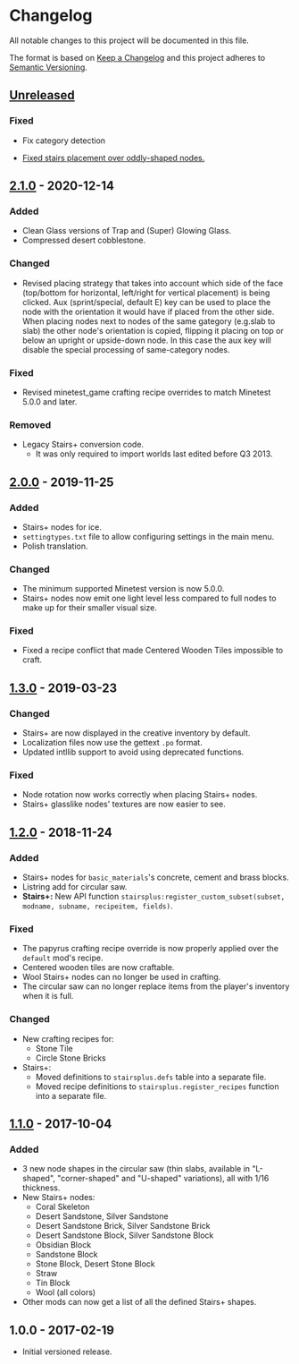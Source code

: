 # Changelog

All notable changes to this project will be documented in this file.

The format is based on [Keep a Changelog](http://keepachangelog.com/en/1.0.0/)
and this project adheres to [Semantic Versioning](http://semver.org/spec/v2.0.0.html).

## [Unreleased]

### Fixed

- Fix category detection

- [Fixed stairs placement over oddly-shaped nodes.](https://github.com/minetest-mods/moreblocks/pull/166)

## [2.1.0] - 2020-12-14

### Added

- Clean Glass versions of Trap and (Super) Glowing Glass.
- Compressed desert cobblestone.

### Changed

- Revised placing strategy that takes into account which side of the face
  (top/bottom for horizontal, left/right for vertical placement) is being clicked.
  Aux (sprint/special, default E) key can be used to place the node with the orientation
  it would have if placed from the other side.
  When placing nodes next to nodes of the same gategory (e.g.slab to slab) the other
  node's orientation is copied, flipping it placing on top or below an upright or
  upside-down node. In this case the aux key will disable the special processing of
  same-category nodes.

### Fixed

- Revised minetest_game crafting recipe overrides to match Minetest 5.0.0 and later.

### Removed

- Legacy Stairs+ conversion code.
  - It was only required to import worlds last edited before Q3 2013.

## [2.0.0] - 2019-11-25

### Added

- Stairs+ nodes for ice.
- `settingtypes.txt` file to allow configuring settings in the main menu.
- Polish translation.

### Changed

- The minimum supported Minetest version is now 5.0.0.
- Stairs+ nodes now emit one light level less compared to full nodes to make up
  for their smaller visual size.

### Fixed

- Fixed a recipe conflict that made Centered Wooden Tiles impossible to craft.

## [1.3.0] - 2019-03-23

### Changed

- Stairs+ are now displayed in the creative inventory by default.
- Localization files now use the gettext `.po` format.
- Updated intllib support to avoid using deprecated functions.

### Fixed

- Node rotation now works correctly when placing Stairs+ nodes.
- Stairs+ glasslike nodes' textures are now easier to see.

## [1.2.0] - 2018-11-24

### Added

- Stairs+ nodes for `basic_materials`'s concrete, cement and brass blocks.
- Listring add for circular saw.
- **Stairs+:** New API function
  `stairsplus:register_custom_subset(subset, modname, subname, recipeitem, fields)`.

### Fixed

- The papyrus crafting recipe override is now properly applied over the
  `default` mod's recipe.
- Centered wooden tiles are now craftable.
- Wool Stairs+ nodes can no longer be used in crafting.
- The circular saw can no longer replace items from the player's inventory
  when it is full.

### Changed

- New crafting recipes for:
  - Stone Tile
  - Circle Stone Bricks
- Stairs+:
  - Moved definitions to `stairsplus.defs` table into a separate file.
  - Moved recipe definitions to `stairsplus.register_recipes` function
    into a separate file.

## [1.1.0] - 2017-10-04

### Added

- 3 new node shapes in the circular saw (thin slabs, available in
  "L-shaped", "corner-shaped" and "U-shaped" variations), all with 1/16
  thickness.
- New Stairs+ nodes:
  - Coral Skeleton
  - Desert Sandstone, Silver Sandstone
  - Desert Sandstone Brick, Silver Sandstone Brick
  - Desert Sandstone Block, Silver Sandstone Block
  - Obsidian Block
  - Sandstone Block
  - Stone Block, Desert Stone Block
  - Straw
  - Tin Block
  - Wool (all colors)
- Other mods can now get a list of all the defined Stairs+ shapes.

## 1.0.0 - 2017-02-19

- Initial versioned release.

[Unreleased]: https://github.com/minetest-mods/moreblocks/compare/v2.1.0...HEAD
[2.1.0]: https://github.com/minetest-mods/moreblocks/compare/v2.0.0...v2.1.0
[2.0.0]: https://github.com/minetest-mods/moreblocks/compare/v1.3.0...v2.0.0
[1.3.0]: https://github.com/minetest-mods/moreblocks/compare/v1.2.0...v1.3.0
[1.2.0]: https://github.com/minetest-mods/moreblocks/compare/v1.1.0...v1.2.0
[1.1.0]: https://github.com/minetest-mods/moreblocks/compare/v1.0.0...v1.1.0
